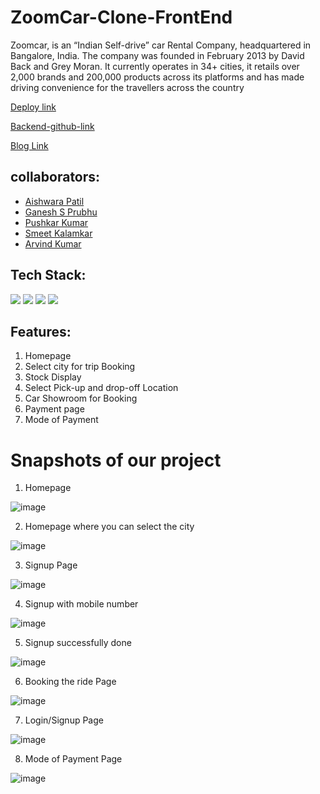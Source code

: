 # ZoomCar-Clone-FrontEnd

Zoomcar, is an “Indian Self-drive” car Rental Company, headquartered in Bangalore, India. The company was founded in February 2013 by David Back and Grey Moran. It currently operates in 34+ cities, it retails over 2,000 brands and 200,000 products across its platforms and has made driving convenience for the travellers across the country

[Deploy link](https://magnificent-axolotl-3ff102.netlify.app/)

[Backend-github-link](https://github.com/Ganesh-S-Prabhu/Zoomcardatabase)

[Blog Link](https://medium.com/@iaishwaryapatil01/zoomcar-website-cloning-ae75770434a3)

## collaborators:
- [Aishwara Patil](https://github.com/Aishwaryapatil1)
- [Ganesh S Prubhu](https://github.com/Ganesh-S-Prabhu)
- [Pushkar Kumar](https://github.com/Singh970271)
- [Smeet Kalamkar](https://github.com/smeetkalamkar)
- [Arvind Kumar](https://github.com/Arvind693)


## Tech Stack:

<p>
   <img src="https://img.icons8.com/color/64/000000/javascript.png"/>
   <img src="https://img.icons8.com/color/64/000000/html-5.png"/>
   <img src="https://img.icons8.com/color/64/000000/css3.png" />
   <img src="https://img.icons8.com/color/64/000000/json.png"/>
</p>

## Features:
1. Homepage
2. Select city for trip Booking
3. Stock Display
4. Select Pick-up and drop-off Location
5. Car Showroom for Booking
6. Payment page
7. Mode of Payment

<h1>Snapshots of our project</h1>

1. Homepage

![image](https://user-images.githubusercontent.com/93313435/165329415-4d391d76-9567-4114-b5bd-0979e08f16fa.png)

2. Homepage where you can select the city

![image](https://user-images.githubusercontent.com/93313435/165329545-f364b501-e926-4bc3-80eb-d19ca88888c2.png)

3. Signup Page

![image](https://user-images.githubusercontent.com/93313435/165329652-bdefb8e3-9d9b-4902-8631-fd81e7c0ba76.png)

4. Signup with mobile number

![image](https://user-images.githubusercontent.com/93313435/165329761-e1f988e6-92d8-479c-b204-292f26c6080f.png)

5. Signup successfully done

![image](https://user-images.githubusercontent.com/93313435/165329856-db600ec2-4ebf-4925-b42d-2ab502fc0982.png)

6. Booking the ride Page

![image](https://user-images.githubusercontent.com/93313435/165329982-7b1e09c6-92cf-447e-93b1-69244331a9a9.png)

7. Login/Signup Page

![image](https://user-images.githubusercontent.com/93313435/165330085-252ce509-78d3-442d-9544-0ebe62062201.png)

8. Mode of Payment Page

![image](https://user-images.githubusercontent.com/93313435/165330190-947ef111-a967-41a6-874f-c74fd5e069aa.png)





